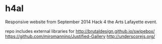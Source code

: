 h4al
====

Responsive website from September 2014 Hack 4 the Arts Lafayette event.

repo includes external libraries for 
http://brutaldesign.github.io/swipebox/
https://github.com/miromannino/Justified-Gallery
http://underscorejs.org/
